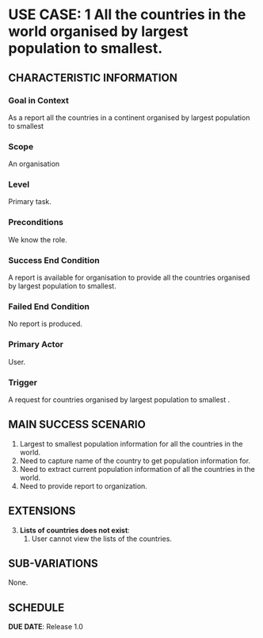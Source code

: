 # USE CASE: 1 All the countries in the world organised by largest population to smallest.

## CHARACTERISTIC INFORMATION

### Goal in Context

As a report all the countries in a continent organised by largest population to smallest

### Scope

An organisation

### Level

Primary task.

### Preconditions

We know the role.  

### Success End Condition

A report is available for organisation to provide all the countries organised by largest population to smallest.

### Failed End Condition

No report is produced.

### Primary Actor

User.

### Trigger

A request for countries organised by largest population to smallest .

## MAIN SUCCESS SCENARIO

1. Largest to smallest population information for all the countries in the world.
2. Need to capture name of the country to get population information for.
3. Need to extract current population information of all the countries in the world.
4. Need to  provide report to organization.

## EXTENSIONS

3. **Lists of countries does not exist**:
    1. User cannot view the lists of the countries.

## SUB-VARIATIONS

None.

## SCHEDULE

**DUE DATE**: Release 1.0
